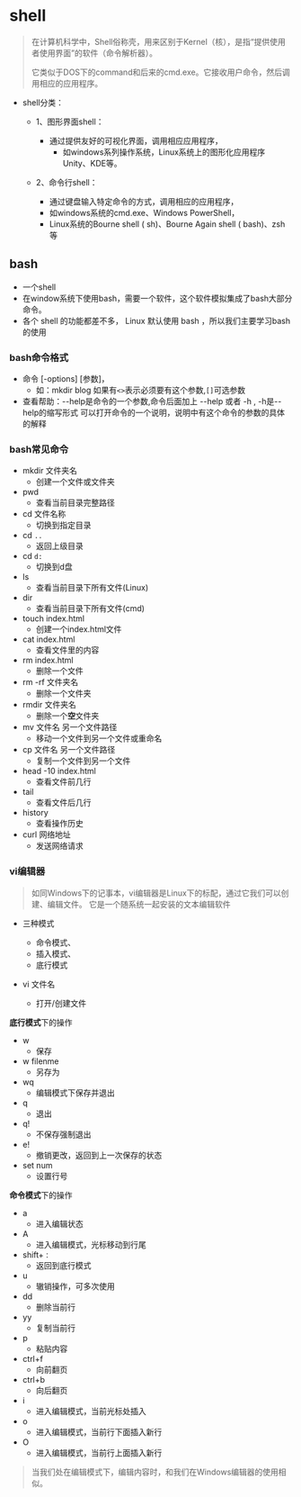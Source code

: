 # shell

> 在计算机科学中，Shell俗称壳，用来区别于Kernel（核），是指“提供使用者使用界面”的软件（命令解析器）。
>
> 它类似于DOS下的command和后来的cmd.exe。它接收用户命令，然后调用相应的应用程序。

- shell分类：
  - 1、图形界面shell：
    - 通过提供友好的可视化界面，调用相应应用程序，
      - 如windows系列操作系统，Linux系统上的图形化应用程序Unity、KDE等。

  - 2、命令行shell：
    - 通过键盘输入特定命令的方式，调用相应的应用程序，
    - 如windows系统的cmd.exe、Windows PowerShell，
    - Linux系统的Bourne shell ( sh)、Bourne Again shell ( bash)、zsh等

## bash

- 一个shell
- 在window系统下使用bash，需要一个软件，这个软件模拟集成了bash大部分命令。
- 各个 shell 的功能都差不多， Linux 默认使用 bash ，所以我们主要学习bash的使用

### bash命令格式

- 命令 [-options] [参数]，
  - 如：mkdir blog   如果有`<>`表示必须要有这个参数,`[]`可选参数
- 查看帮助：--help是命令的一个参数,命令后面加上 --help 或者 -h , -h是--help的缩写形式 可以打开命令的一个说明，说明中有这个命令的参数的具体的解释

### bash常见命令

- mkdir 文件夹名
  - 创建一个文件或文件夹
- pwd
  - 查看当前目录完整路径
- cd 文件名称
  - 切换到指定目录
- cd `..`
  - 返回上级目录
- cd `d:`
  - 切换到d盘
- ls
  - 查看当前目录下所有文件(Linux)
- dir
  - 查看当前目录下所有文件(cmd)
- touch index.html
  - 创建一个index.html文件
- cat index.html
  - 查看文件里的内容
- rm index.html
  - 删除一个文件
- rm -rf 文件夹名
  - 删除一个文件夹
- rmdir 文件夹名
  - 删除一个**空**文件夹
- mv 文件名 另一个文件路径
  - 移动一个文件到另一个文件或重命名
- cp 文件名 另一个文件路径
  - 复制一个文件到另一个文件
- head -10 index.html
  - 查看文件前几行
- tail
  - 查看文件后几行
- history
  - 查看操作历史
- curl 网络地址
  - 发送网络请求

### vi编辑器

> 如同Windows下的记事本，vi编辑器是Linux下的标配，通过它我们可以创建、编辑文件。
> 它是一个随系统一起安装的文本编辑软件

- 三种模式
  - 命令模式、
  - 插入模式、
  - 底行模式

- vi 文件名
  - 打开/创建文件

**底行模式**下的操作

- w
  - 保存
- w filenme
  - 另存为
- wq
  - 编辑模式下保存并退出
- q
  - 退出
- q!
  - 不保存强制退出
- e!
  - 撤销更改，返回到上一次保存的状态
- set num
  - 设置行号

**命令模式**下的操作

- a
  - 进入编辑状态
- A
  - 进入编辑模式，光标移动到行尾
- shift+`：`
  - 返回到底行模式
- u
  - 辙销操作，可多次使用
- dd
  - 删除当前行
- yy
  - 复制当前行
- p
  - 粘贴内容
- ctrl+f
  - 向前翻页
- ctrl+b
  - 向后翻页
- i
  - 进入编辑模式，当前光标处插入
- o
  - 进入编辑模式，当前行下面插入新行
- O
  - 进入编辑模式，当前行上面插入新行

> 当我们处在编辑模式下，编辑内容时，和我们在Windows编辑器的使用相似。